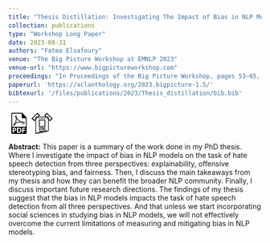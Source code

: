 ```yaml
---
title: "Thesis Distillation: Investigating The Impact of Bias in NLP Models on Hate Speech Detection"
collection: publications
type: "Workshop Long Paper"
date: 2023-08-31
authors: "Fatma Elsafoury"
venue: "The Big Picture Workshop at EMNLP 2023"
venue-url: "https://www.bigpictureworkshop.com"
proceedings: "In Proceedings of the Big Picture Workshop, pages 53–65, Singapore. Association for Computational Linguistics."
paperurl: 'https://aclanthology.org/2023.bigpicture-1.5/'
bibtexurl: '/files/publications/2023/Thesis_distillation/bib.bib'
---
```

<a href="/files/publications/2023/Thesis_distillation/Thesis_distilation.pdf"><img src="/images/paper_symbol.png" alt="Link to paper" style="width:42px;height:42px;"></a>
<a href="/files/publications/2023/Thesis_distillation/Thesis_distillation_poster.pdf"><img src="/images/poster_symbol.png" alt="Link to poster" style="width:42px;height:42px;"></a>



**Abstract:** This paper is a summary of the work done in my PhD thesis. Where I investigate the impact of bias in NLP models on the task of hate speech detection from three perspectives: explainability, offensive stereotyping bias, and fairness. Then, I discuss the main takeaways from my thesis and how they can benefit the broader NLP community. Finally, I discuss important future research directions. The findings of my thesis suggest that the bias in NLP models impacts the task of hate speech detection from all three perspectives. And that unless we start incorporating social sciences in studying bias in NLP models, we will not effectively overcome the current limitations of measuring and mitigating bias in NLP models.
